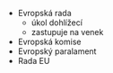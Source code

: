 - Evropská rada
  - úkol dohlížecí
  - zastupuje na venek
- Evropská komise
- Evropský paralament
- Rada EU
